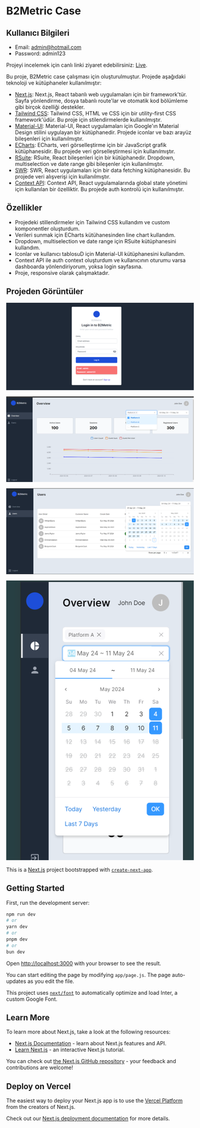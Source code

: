# B2Metric Case

## Kullanıcı Bilgileri

- Email: admin@hotmail.com
- Password: admin123

Projeyi incelemek için canlı linki ziyaret edebilirsiniz: [Live](https://b2metriccase.vercel.app/).

Bu proje, B2Metric case çalışması için oluşturulmuştur. Projede aşağıdaki teknoloji ve kütüphaneler kullanılmıştır:

- [Next.js](https://nextjs.org/): Next.js, React tabanlı web uygulamaları için bir framework'tür. Sayfa yönlendirme, dosya tabanlı route'lar ve otomatik kod bölümleme gibi birçok özelliği destekler.
- [Tailwind CSS](https://tailwindcss.com/): Tailwind CSS, HTML ve CSS için bir utility-first CSS framework'üdür. Bu proje için stilendirmelerde kullanılmıştır.
- [Material-UI](https://mui.com/): Material-UI, React uygulamaları için Google'ın Material Design stilini uygulayan bir kütüphanedir. Projede iconlar ve bazı arayüz bileşenleri için kullanılmıştır.
- [ECharts](https://echarts.apache.org/): ECharts, veri görselleştirme için bir JavaScript grafik kütüphanesidir. Bu projede veri görselleştirmesi için kullanılmıştır.
- [RSuite](https://rsuitejs.com/): RSuite, React bileşenleri için bir kütüphanedir. Dropdown, multiselection ve date range gibi bileşenler için kullanılmıştır.
- [SWR](https://swr.vercel.app/): SWR, React uygulamaları için bir data fetching kütüphanesidir. Bu projede veri alışverişi için kullanılmıştır.
- [Context API](https://reactjs.org/docs/context.html): Context API, React uygulamalarında global state yönetimi için kullanılan bir özelliktir. Bu projede auth kontrolü için kullanılmıştır.

## Özellikler

- Projedeki stillendirmeler için Tailwind CSS kullandım ve custom komponentler oluşturdum.
- Verileri sunmak için ECharts kütühanesinden line chart kullandım.
- Dropdown, multiselection ve date range için RSuite kütüphanesini kullandım.
- Iconlar ve kullanıcı tablosuD için Material-UI kütüphanesini kullandım.
- Context API ile auth context oluşturdum ve kullanıcının oturumu varsa dashboarda yönlendiriyorum, yoksa login sayfasına.
- Proje, responsive olarak çalışmaktadır.

## Projeden Görüntüler

![SS1](/public/ss1.png)

![SS2](/public/ss2.png)

![SS3](/public/ss3.png)

![SS4](/public/ss4.png)

This is a [Next.js](https://nextjs.org/) project bootstrapped with [`create-next-app`](https://github.com/vercel/next.js/tree/canary/packages/create-next-app).

## Getting Started

First, run the development server:

```bash
npm run dev
# or
yarn dev
# or
pnpm dev
# or
bun dev
```

Open [http://localhost:3000](http://localhost:3000) with your browser to see the result.

You can start editing the page by modifying `app/page.js`. The page auto-updates as you edit the file.

This project uses [`next/font`](https://nextjs.org/docs/basic-features/font-optimization) to automatically optimize and load Inter, a custom Google Font.

## Learn More

To learn more about Next.js, take a look at the following resources:

- [Next.js Documentation](https://nextjs.org/docs) - learn about Next.js features and API.
- [Learn Next.js](https://nextjs.org/learn) - an interactive Next.js tutorial.

You can check out [the Next.js GitHub repository](https://github.com/vercel/next.js/) - your feedback and contributions are welcome!

## Deploy on Vercel

The easiest way to deploy your Next.js app is to use the [Vercel Platform](https://vercel.com/new?utm_medium=default-template&filter=next.js&utm_source=create-next-app&utm_campaign=create-next-app-readme) from the creators of Next.js.

Check out our [Next.js deployment documentation](https://nextjs.org/docs/deployment) for more details.
